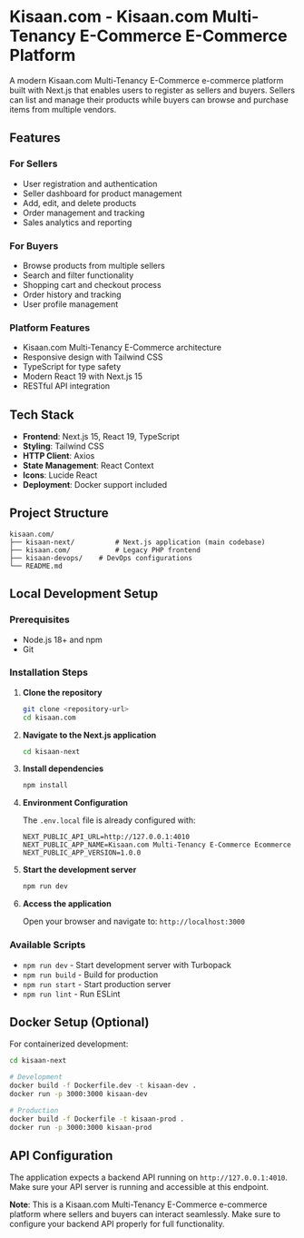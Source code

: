 # Kisaan.com - Kisaan.com Multi-Tenancy E-Commerce E-Commerce Platform

A modern Kisaan.com Multi-Tenancy E-Commerce e-commerce platform built with Next.js that enables users to register as sellers and buyers. Sellers can list and manage their products while buyers can browse and purchase items from multiple vendors.

## Features

### For Sellers

- User registration and authentication
- Seller dashboard for product management
- Add, edit, and delete products
- Order management and tracking
- Sales analytics and reporting

### For Buyers

- Browse products from multiple sellers
- Search and filter functionality
- Shopping cart and checkout process
- Order history and tracking
- User profile management

### Platform Features

- Kisaan.com Multi-Tenancy E-Commerce architecture
- Responsive design with Tailwind CSS
- TypeScript for type safety
- Modern React 19 with Next.js 15
- RESTful API integration

## Tech Stack

- **Frontend**: Next.js 15, React 19, TypeScript
- **Styling**: Tailwind CSS
- **HTTP Client**: Axios
- **State Management**: React Context
- **Icons**: Lucide React
- **Deployment**: Docker support included

## Project Structure

```
kisaan.com/
├── kisaan-next/          # Next.js application (main codebase)
├── kisaan.com/           # Legacy PHP frontend
├── kisaan-devops/    # DevOps configurations
└── README.md
```

## Local Development Setup

### Prerequisites

- Node.js 18+ and npm
- Git

### Installation Steps

1. **Clone the repository**

   ```bash
   git clone <repository-url>
   cd kisaan.com
   ```

2. **Navigate to the Next.js application**

   ```bash
   cd kisaan-next
   ```

3. **Install dependencies**

   ```bash
   npm install
   ```

4. **Environment Configuration**

   The `.env.local` file is already configured with:

   ```env
   NEXT_PUBLIC_API_URL=http://127.0.0.1:4010
   NEXT_PUBLIC_APP_NAME=Kisaan.com Multi-Tenancy E-Commerce Ecommerce
   NEXT_PUBLIC_APP_VERSION=1.0.0
   ```

5. **Start the development server**

   ```bash
   npm run dev
   ```

6. **Access the application**

   Open your browser and navigate to: `http://localhost:3000`

### Available Scripts

- `npm run dev` - Start development server with Turbopack
- `npm run build` - Build for production
- `npm run start` - Start production server
- `npm run lint` - Run ESLint

## Docker Setup (Optional)

For containerized development:

```bash
cd kisaan-next

# Development
docker build -f Dockerfile.dev -t kisaan-dev .
docker run -p 3000:3000 kisaan-dev

# Production
docker build -f Dockerfile -t kisaan-prod .
docker run -p 3000:3000 kisaan-prod
```

## API Configuration

The application expects a backend API running on `http://127.0.0.1:4010`. Make sure your API server is running and accessible at this endpoint.

**Note**: This is a Kisaan.com Multi-Tenancy E-Commerce e-commerce platform where sellers and buyers can interact seamlessly. Make sure to configure your backend API properly for full functionality.
